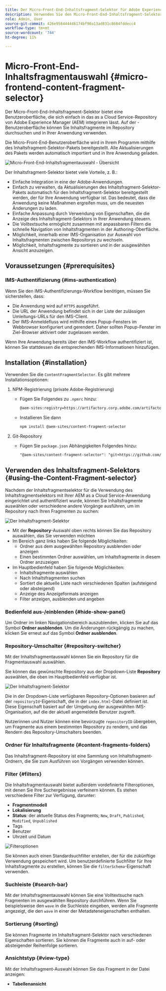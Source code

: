 ```yaml
---
title: Der Micro-Front-End-Inhaltsfragment-Selektor für Adobe Experience Manager as a Cloud Service
description: Verwenden Sie den Micro-Front-End-Inhaltsfragment-Selektor, um Inhaltsfragmente aus Ihrem Programm zu suchen, zu finden und abzurufen.
role: Admin, User
source-git-commit: 426e958444446174bf90a13ad831c8604fddecc4
workflow-type: tm+mt
source-wordcount: '744'
ht-degree: 11%

---
```



# Micro-Front-End-Inhaltsfragmentauswahl {#micro-frontend-content-fragment-selector}

Der Micro-Front-End-Inhaltsfragment-Selektor bietet eine Benutzeroberfläche, die sich einfach in das as a Cloud Service-Repository von Adobe Experience Manager (AEM) integrieren lässt. Auf der -Benutzeroberfläche können Sie Inhaltsfragmente im Repository durchsuchen und in Ihrer Anwendung verwenden.

Die Micro-Front-End-Benutzeroberfläche wird in Ihrem Programm mithilfe des Inhaltsfragment-Selektor-Pakets bereitgestellt. Alle Aktualisierungen des Pakets werden automatisch importiert und in Ihre Anwendung geladen.

![Micro-Front-End-Inhaltsfragmentauswahl - Übersicht](/help/headless/assets/content-fragment-selector-overview.png)

Der Inhaltsfragment-Selektor bietet viele Vorteile, z. B.:

* Einfache Integration in eine der Adobe-Anwendungen.
* Einfach zu verwalten, da Aktualisierungen des Inhaltsfragment-Selektor-Pakets automatisch für den Inhaltsfragment-Selektor bereitgestellt werden, der für Ihre Anwendung verfügbar ist. Das bedeutet, dass die Anwendung keine Maßnahmen ergreifen muss, um die neuesten Änderungen zu laden.
* Einfache Anpassung durch Verwendung von Eigenschaften, die die Anzeige des Inhaltsfragment-Selektors in Ihrer Anwendung steuern.
* Die Volltextsuche ermöglicht zusammen mit anpassbaren Filtern die schnelle Navigation von Inhaltsfragmenten in der Authoring-Oberfläche.
* Möglichkeit, innerhalb einer IMS-Organisation zur Auswahl von Inhaltsfragmenten zwischen Repositorys zu wechseln.
* Möglichkeit, Inhaltsfragmente zu sortieren und in der ausgewählten Ansicht anzuzeigen.

## Voraussetzungen {#prerequisites}

### IMS-Authentifizierung {#ims-authentication}

Wenn Sie den IMS-Authentifizierungs-Workflow benötigen, müssen Sie sicherstellen, dass:

* Die Anwendung wird auf `HTTPS` ausgeführt.
* Die URL der Anwendung befindet sich in der Liste der zulässigen Umleitungs-URLs für den IMS-Client.
* Der IMS-Anmeldefluss wird mithilfe eines Popup-Fensters im Webbrowser konfiguriert und gerendert. Daher sollten Popup-Fenster im Ziel-Browser aktiviert oder zugelassen werden.

Wenn Ihre Anwendung bereits über den IMS-Workflow authentifiziert ist, können Sie stattdessen die entsprechenden IMS-Informationen hinzufügen.

## Installation {#installation}

Verwenden Sie die `ContentFragmentSelector`. Es gibt mehrere Installationsoptionen:

1. NPM-Registrierung (private Adobe-Registrierung)

   * Fügen Sie Folgendes zu `.npmrc` hinzu:

     ```html
     @aem-sites:registry=https://artifactory.corp.adobe.com/artifactory/api/npm/npm-aem-sites-release/
     ```

   * Installieren Sie dann

     ```html
     npm install @aem-sites/content-fragment-selector
     ```

1. Git-Repository

   * Fügen Sie `package.json` Abhängigkeiten Folgendes hinzu:

     ```html
     "@aem-sites/content-fragment-selector": "git+https://github.com/adobe/<your-private-repo-url>.git#version"
     ```

## Verwenden des Inhaltsfragment-Selektors {#using-the-Content-Fragment-selector}

Nachdem der Inhaltsfragmentselektor für die Verwendung des Inhaltsfragmentselektors mit Ihrer AEM as a Cloud Service-Anwendung eingerichtet und authentifiziert wurde, können Sie Inhaltsfragmente auswählen oder verschiedene andere Vorgänge ausführen, um im Repository nach Ihren Fragmenten zu suchen:

![Der Inhaltsfragment-Selektor](/help/headless/assets/content-fragment-selector-using.png)

* Mit der **Repository**-Auswahl oben rechts können Sie das Repository auswählen, das Sie verwenden möchten
* Im Bereich ganz links haben Sie folgende Möglichkeiten:
   * Ordner aus dem ausgewählten Repository ausblenden oder anzeigen
   * Einen bestimmten Ordner auswählen, um Inhaltsfragmente in diesem Ordner anzuzeigen
* Im Hauptbedienfeld haben Sie folgende Möglichkeiten:
   * Inhaltsfragmente auswählen
   * Nach Inhaltsfragmenten suchen
   * Sortiert die aktuelle Liste nach verschiedenen Spalten (aufsteigend oder absteigend)
   * Anzeige des Anzeigeformats anzeigen
   * Filter anzeigen, ausblenden und angeben

### Bedienfeld aus-/einblenden {#hide-show-panel}

Um Ordner im linken Navigationsbereich auszublenden, klicken Sie auf das Symbol **Ordner ausblenden**. Um die Änderungen rückgängig zu machen, klicken Sie erneut auf das Symbol **Ordner ausblenden**.

### Repository-Umschalter {#repository-switcher}

Mit der Inhaltsfragmentauswahl können Sie ein Repository für die Fragmentauswahl auswählen.

Sie können das gewünschte Repository aus der Dropdown-Liste **Repository** auswählen, die oben im Hauptbedienfeld verfügbar ist.

![Der Inhaltsfragment-Selektor](/help/headless/assets/content-fragment-repository-selector.png)

Die in der Dropdown-Liste verfügbaren Repository-Optionen basieren auf der `repositoryId`-Eigenschaft, die in der `index.html`-Datei definiert ist. Diese Eigenschaft basiert auf der Umgebung der ausgewählten IMS-Organisation, auf die der aktuell angemeldete Benutzer zugreift.

Nutzerinnen und Nutzer können eine bevorzugte `repositoryID` übergeben, um Fragmente aus einem bestimmten Repository zu rendern, und das Rendern des Repository-Umschalters beenden.

### Ordner für Inhaltsfragmente {#content-fragments-folders}

Das Inhaltsfragment-Repository ist eine Sammlung von Inhaltsfragment-Ordnern, die Sie zum Ausführen von Vorgängen verwenden können.

### Filter {#filters}

Die Inhaltsfragmentauswahl bietet außerdem vordefinierte Filteroptionen, mit denen Sie Ihre Suchergebnisse verfeinern können. Es stehen verschiedene Filter zur Verfügung, darunter:

* **Fragmentmodell**
* **Lokalisierung**
* **Status**: der aktuelle Status des Fragments; `New`, `Draft`, `Published`, `Modified`, `Unpublished`
* Tags
* Benutzer
* Uhrzeit und Datum

![Filteroptionen](/help/headless/assets/content-selector-filters.png)

Sie können auch einen Standardsuchfilter erstellen, der für die zukünftige Verwendung gespeichert wird. Um benutzerdefinierte Suchfilter für Ihre Inhaltsfragmente zu erstellen, können Sie die `filterSchema`-Eigenschaft verwenden.

### Suchleiste {#search-bar}

Mit der Inhaltsfragmentauswahl können Sie eine Volltextsuche nach Fragmenten im ausgewählten Repository durchführen. Wenn Sie beispielsweise den `wave` in die Suchleiste eingeben, werden alle Fragmente angezeigt, die den `wave` in einer der Metadateneigenschaften enthalten.

### Sortierung {#sorting}

Sie können Fragmente im Inhaltsfragment-Selektor nach verschiedenen Eigenschaften sortieren. Sie können die Fragmente auch in auf- oder absteigender Reihenfolge sortieren.

### Ansichtstyp {#view-type}

Mit der Inhaltsfragment-Auswahl können Sie das Fragment in der Datei anzeigen:

* **Tabellenansicht**
